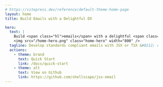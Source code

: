 ```yaml
---
# https://vitepress.dev/reference/default-theme-home-page
layout: home
title: Build Emails with a Delightful DX

hero:
  text: |
    Build <span class="hl">emails</span> with a delightful <span class="hl">Developer</span> Experience
    <img src="/home-hero.png" class="home-hero" width="800" />
  tagline: Develop standards compliant emails with JSX or TSX &#8212; compatible with the most popular email clients
  actions:
    - theme: brand
      text: Quick Start
      link: /docs/quick-start
    - theme: alt
      text: View on Github
      link: https://github.com/shellscape/jsx-email
---
```

